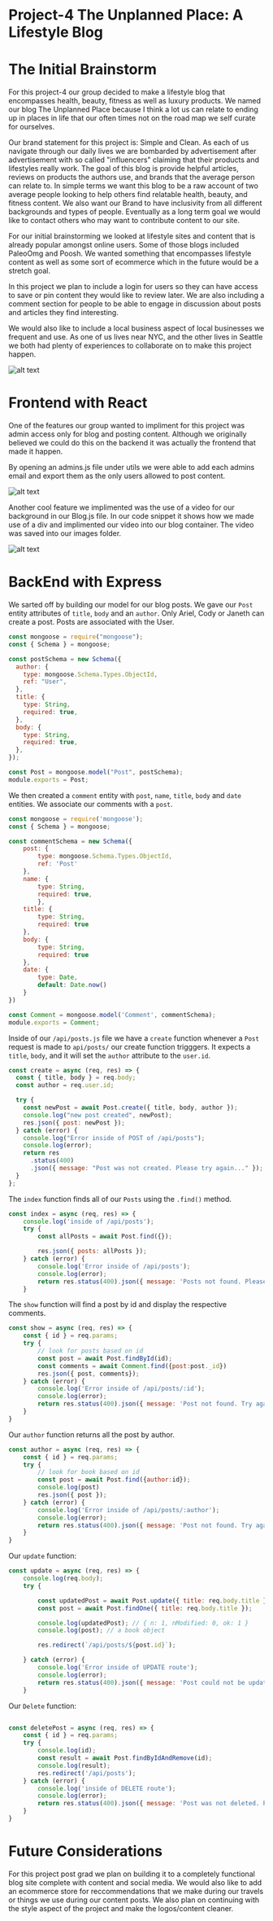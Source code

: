 # Project-4 The Unplanned Place: A Lifestyle Blog

# The Initial Brainstorm

For this project-4 our group decided to make a lifestyle blog that encompasses health, beauty, fitness as well as luxury products. We named our blog The Unplanned Place because I think a lot us can relate to ending up in places in life that our often times not on the road map we self curate for ourselves.

Our brand statement for this project is: Simple and Clean. As each of us navigate through our daily lives we are bombarded by advertisement after advertisement with so called "influencers" claiming that their products and lifestyles really work. The goal of this blog is provide helpful articles, reviews on products the authors use, and brands that the average person can relate to. In simple terms we want this blog to be a raw account of two average people looking to help others find relatable health, beauty, and fitness content. We also want our Brand to have inclusivity from all different backgrounds and types of people. Eventually as a long term goal we would like to contact others who may want to contribute content to our site.

For our initial brainstorming we looked at lifestyle sites and content that is already popular amongst online users. Some of those blogs included PaleoOmg
and Poosh. We wanted something that encompasses lifestyle content as well as some sort of ecommerce which in the future would be a stretch goal.

In this project we plan to include a login for users so they can have access to save or pin content they would like to review later. We are also including a
comment section for people to be able to engage in discussion about posts and articles they find interesting.

We would also like to include a local business aspect of local businesses we frequent and use. As one of us lives near NYC, and the other lives in Seattle we both had plenty of experiences to collaborate on to make this project happen.

![alt text](https://github.com/ariellekatherine92/Project-4-Front-End/blob/master/public/images/userstories.png?raw=true)

# Frontend with React

One of the features our group wanted to impliment for this project was admin access only for blog and posting content. Although we originally believed
we could do this on the backend it was actually the frontend that made it happen.

By opening an admins.js file under utils we were able to add each admins email and export them as the only users allowed to post content.

![alt text](https://github.com/ariellekatherine92/Project-4-Front-End/blob/master/public/images/admins.png?raw=true)

Another cool feature we implimented was the use of a video for our background in our Blog.js file. In our code snippet it shows how we made use of a div and implimented our video into our blog container. The video was saved into our images folder.

![alt text]()


# BackEnd with Express

We sarted off by building our model for our blog posts. We gave our `Post` entity attributes of `title`, `body` and an `author`. Only Ariel, Cody or Janeth can create a post. Posts are associated with the User.

```javascript
const mongoose = require("mongoose");
const { Schema } = mongoose;

const postSchema = new Schema({
  author: {
    type: mongoose.Schema.Types.ObjectId,
    ref: "User",
  },
  title: {
    type: String,
    required: true,
  },
  body: {
    type: String,
    required: true,
  },
});

const Post = mongoose.model("Post", postSchema);
module.exports = Post;
```

We then created a `comment` entity with `post`, `name`, `title`, `body` and `date` entities.
We associate our comments with a `post`.

```Javascript
const mongoose = require('mongoose');
const { Schema } = mongoose;

const commentSchema = new Schema({
    post: {
        type: mongoose.Schema.Types.ObjectId,
        ref: 'Post'
    },
    name: {
        type: String,
        required: true,
        },
    title: {
        type: String,
        required: true
    },
    body: {
        type: String,
        required: true
    },
    date: {
        type: Date,
        default: Date.now()
    }
})

const Comment = mongoose.model('Comment', commentSchema);
module.exports = Comment;
```

Inside of our `/api/posts.js` file we have a `create` function whenever a `Post` request is made to `api/posts/` our create function trigggers. It expects a `title`, `body`, and it will set the `author` attribute to the `user.id`.

```javascript
const create = async (req, res) => {
  const { title, body } = req.body;
  const author = req.user.id;

  try {
    const newPost = await Post.create({ title, body, author });
    console.log("new post created", newPost);
    res.json({ post: newPost });
  } catch (error) {
    console.log("Error inside of POST of /api/posts");
    console.log(error);
    return res
      .status(400)
      .json({ message: "Post was not created. Please try again..." });
  }
};
```

The `index` function finds all of our `Posts` using the `.find()` method. 

```javascript
const index = async (req, res) => {
    console.log('inside of /api/posts');
    try {
        const allPosts = await Post.find({});

        res.json({ posts: allPosts });
    } catch (error) {
        console.log('Error inside of /api/posts');
        console.log(error);
        return res.status(400).json({ message: 'Posts not found. Please try again.' });
    }
```

The `show` function will find a post by id and display the respective comments. 

```javascript
const show = async (req, res) => {
    const { id } = req.params;
    try {
        // look for posts based on id
        const post = await Post.findById(id);
        const comments = await Comment.find({post:post._id})
        res.json({ post, comments});
    } catch (error) {
        console.log('Error inside of /api/posts/:id');
        console.log(error);
        return res.status(400).json({ message: 'Post not found. Try again...' });
    }
}
```

Our `author` function returns all the post by author. 

```javascript
const author = async (req, res) => {
    const { id } = req.params;
    try {
        // look for book based on id
        const post = await Post.find({author:id});
        console.log(post)
        res.json({ post });
    } catch (error) {
        console.log('Error inside of /api/posts/:author');
        console.log(error);
        return res.status(400).json({ message: 'Post not found. Try again...' });
    }
}
```

Our `update` function: 

```javascript 
const update = async (req, res) => {
    console.log(req.body);
    try {

        const updatedPost = await Post.update({ title: req.body.title }, req.body); // updating the Post 
        const post = await Post.findOne({ title: req.body.title });

        console.log(updatedPost); // { n: 1, nModified: 0, ok: 1 }
        console.log(post); // a book object 

        res.redirect(`/api/posts/${post.id}`);

    } catch (error) {
        console.log('Error inside of UPDATE route');
        console.log(error);
        return res.status(400).json({ message: 'Post could not be updated. Please try again...' });
    }
```
Our `Delete` function: 

```javascript 

const deletePost = async (req, res) => {
    const { id } = req.params;
    try {
        console.log(id);
        const result = await Post.findByIdAndRemove(id);
        console.log(result);
        res.redirect('/api/posts');
    } catch (error) {
        console.log('inside of DELETE route');
        console.log(error);
        return res.status(400).json({ message: 'Post was not deleted. Please try again...' });
    }
}

```

# Future Considerations

For this project post grad we plan on building it to a completely functional blog site complete with content and social media. We would also like to add
an ecommerce store for reccommendations that we make during our travels or things we use during our content posts. We also plan on continuing with the style aspect of the project and make the logos/content cleaner.